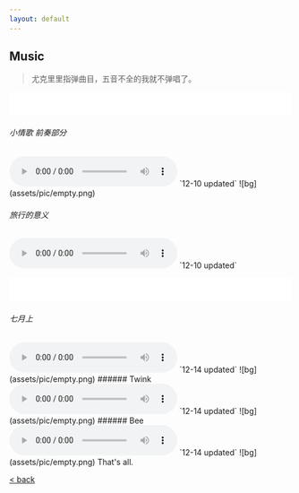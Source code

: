 ```yaml
---
layout: default
---
```


## Music
> 尤克里里指弹曲目，五音不全的我就不弹唱了。

![bg](assets/pic/empty.png)

###### 小情歌 前奏部分

<audio controls>
	<source src="https://dosthcool.github.io/project/assets/audio/littlelovesong.m4a" type="audio/mpeg">
	<source src="https://dosthcool.github.io/project/assets/audio/littlelovesong.mp3" type="audio/mpeg">
您的浏览器不支持 audio 元素。
</audio>
`12-10 updated`
  ![bg](assets/pic/empty.png)

###### 旅行的意义 
<audio controls>
	<source src="https://dosthcool.github.io/project/assets/audio/travel.m4a" type="audio/mpeg">
您的浏览器不支持 audio 元素。
</audio>
`12-10 updated`

![bg](assets/pic/empty.png)

###### 七月上
<audio controls>
	<source src="https://dosthcool.github.io/project/assets/audio/july.m4a" type="audio/mpeg">
您的浏览器不支持 audio 元素。
</audio>
`12-14 updated`
![bg](assets/pic/empty.png)
###### Twink
<audio controls>
	<source src="https://dosthcool.github.io/project/assets/audio/twink.m4a" type="audio/mpeg">
您的浏览器不支持 audio 元素。
</audio>
`12-14 updated`
![bg](assets/pic/empty.png)
###### Bee
<audio controls>
	<source src="https://dosthcool.github.io/project/assets/audio/bee.m4a" type="audio/mpeg">
您的浏览器不支持 audio 元素。
</audio>
`12-14 updated`
![bg](assets/pic/empty.png)
That's all.

[<   back](./)
